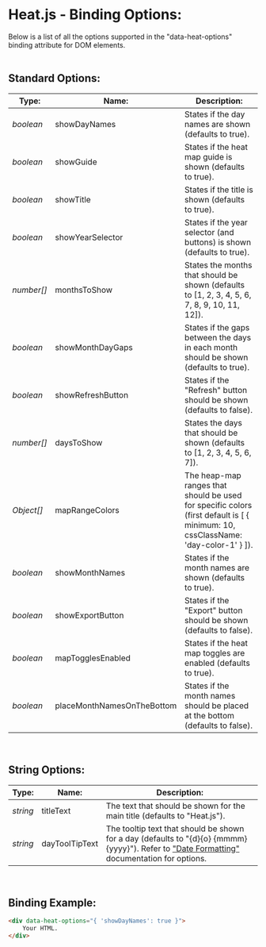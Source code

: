 # Heat.js - Binding Options:

Below is a list of all the options supported in the "data-heat-options" binding attribute for DOM elements.
<br>
<br>


## Standard Options:

| Type: | Name: | Description: |
| --- | --- | --- |
| *boolean* | showDayNames | States if the day names are shown (defaults to true). |
| *boolean* | showGuide | States if the heat map guide is shown (defaults to true). |
| *boolean* | showTitle | States if the title is shown (defaults to true). |
| *boolean* | showYearSelector | States if the year selector (and buttons) is shown (defaults to true). |
| *number[]* | monthsToShow | States the months that should be shown (defaults to [1, 2, 3, 4, 5, 6, 7, 8, 9, 10, 11, 12]). |
| *boolean* | showMonthDayGaps | States if the gaps between the days in each month should be shown (defaults to true). |
| *boolean* | showRefreshButton | States if the "Refresh" button should be shown (defaults to false). |
| *number[]* | daysToShow | States the days that should be shown (defaults to [1, 2, 3, 4, 5, 6, 7]). |
| *Object[]* | mapRangeColors | The heap-map ranges that should be used for specific colors (first default is [ { minimum: 10, cssClassName: 'day-color-1' } ]). |
| *boolean* | showMonthNames | States if the month names are shown (defaults to true). |
| *boolean* | showExportButton | States if the "Export" button should be shown (defaults to false). |
| *boolean* | mapTogglesEnabled | States if the heat map toggles are enabled (defaults to true). |
| *boolean* | placeMonthNamesOnTheBottom | States if the month names should be placed at the bottom (defaults to false). |

<br/>


## String Options:

| Type: | Name: | Description: |
| --- | --- | --- |
| *string* | titleText | The text that should be shown for the main title (defaults to "Heat.js"). |
| *string* | dayToolTipText | The tooltip text that should be shown for a day (defaults to "{d}{o} {mmmm} {yyyy}"). Refer to ["Date Formatting"](/docs/DATE_FORMATS.md) documentation for options. |

<br/>


## Binding Example:

```markdown
<div data-heat-options="{ 'showDayNames': true }">
    Your HTML.
</div>
```